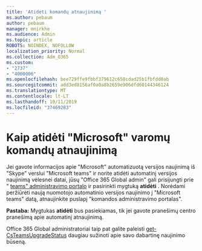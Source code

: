 ```yaml
---
title: 'Atidėti komandų atnaujinimą '
ms.author: pebaum
author: pebaum
manager: mnirkhe
ms.audience: Admin
ms.topic: article
ROBOTS: NOINDEX, NOFOLLOW
localization_priority: Normal
ms.collection: Adm_O365
ms.custom:
- "2737"
- "4000006"
ms.openlocfilehash: bee729ffe9fbbf379612c658cdad25b1fbfdd0ab
ms.sourcegitcommit: add3ed8156af0a0a8b2659e906dfd60144346124
ms.translationtype: MT
ms.contentlocale: lt-LT
ms.lasthandoff: 10/11/2019
ms.locfileid: "37469283"
---
```

# <a name="how-to-postpone-the-microsoft-driven-teams-upgrade"></a>Kaip atidėti "Microsoft" varomų komandų atnaujinimą

Jei gavote informacijos apie "Microsoft" automatizuotą versijos naujinimą iš "Skype" verslui "Microsoft teams" ir norite atidėti automatinį versijos naujinimą vėlesnei datai, jūsų "Office 365 Global admin" gali prisijungti prie " [teams" administravimo portalo](https://admin.teams.microsoft.com/dashboard) ir pasirinkti mygtuką **atidėti** . Norėdami peržiūrėti naują nuomotojo automatinio versijos naujinimo į "Microsoft teams" datą, atnaujinkite puslapį "komandos administravimo portalas".

**Pastaba:** Mygtukas **atidėti** bus pasiekiamas, tik jei gavote pranešimų centro pranešimą apie automatinį atnaujinimą. 

Office 365 Global administratoriai taip pat galite paleisti [get-CsTeamsUpgradeStatus](https://docs.microsoft.com/en-us/powershell/module/skype/get-csteamsupgradestatus?view=skype-ps) daugiau sužinoti apie savo dabartinę naujinimo būseną. 